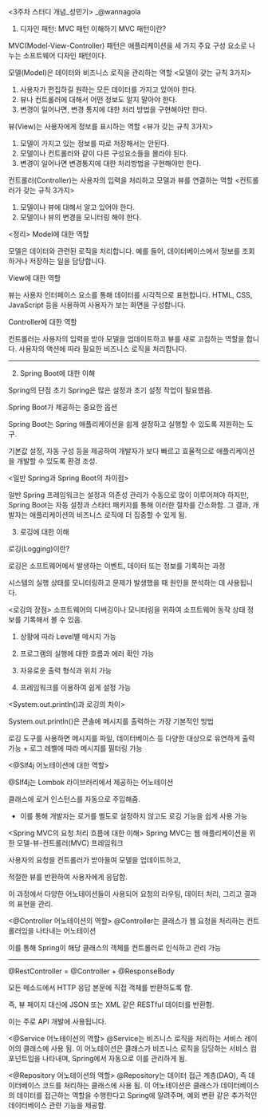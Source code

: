 <3주차 스터디 개념_성민기>
_@wannagola

1. 디자인 패턴: MVC 패턴 이해하기
   MVC 패턴이란?

MVC(Model-View-Controller) 패턴은 애플리케이션을 세 가지 주요 구성 요소로 나누는 소프트웨어 디자인 패턴이다.

모델(Model)은 데이터와 비즈니스 로직을 관리하는 역할
<모델이 갖는 규칙 3가지>
1. 사용자가 편집하길 원하는 모든 데이터를 가지고 있어야 한다.
2. 뷰나 컨트롤러에 대해서 어떤 정보도 알지 말아야 한다.
3. 변경이 일어나면, 변경 통지에 대한 처리 방법을 구현해야만 한다.

뷰(View)는 사용자에게 정보를 표시하는 역할
<뷰가 갖는 규칙 3가지>
1. 모델이 가지고 있는 정보를 따로 저장해서는 안된다.
2. 모델이나 컨트롤러와 같이 다른 구성요소들을 몰라야 된다.
3. 변경이 일어나면 변경통지에 대한 처리방법을 구현해야만 한다.

컨트롤러(Controller)는 사용자의 입력을 처리하고 모델과 뷰를 연결하는 역할
<컨트롤러가 갖는 규칙 3가지>
1. 모델이나 뷰에 대해서 알고 있어야 한다.
2. 모델이나 뷰의 변경을 모니터링 해야 한다.







<정리>
Model에 대한 역할

모델은 데이터와 관련된 로직을 처리합니다. 예를 들어, 데이터베이스에서 정보를 조회하거나 저장하는 일을 담당합니다.

View에 대한 역할

뷰는 사용자 인터페이스 요소를 통해 데이터를 시각적으로 표현합니다. HTML, CSS, JavaScript 등을 사용하여 사용자가 보는 화면을 구성합니다.

Controller에 대한 역할

컨트롤러는 사용자의 입력을 받아 모델을 업데이트하고 뷰를 새로 고침하는 역할을 합니다. 사용자의 액션에 따라 필요한 비즈니스 로직을 처리합니다.

-----------------------------------------------------------------------------
2. Spring Boot에 대한 이해

Spring의 단점
초기 Spring은 많은 설정과 초기 설정 작업이 필요했음.

Spring Boot가 제공하는 중요한 옵션

Spring Boot는 Spring 애플리케이션을 쉽게 설정하고 실행할 수 있도록 지원하는 도구.

기본값 설정, 자동 구성 등을 제공하여 개발자가 보다 빠르고 효율적으로 애플리케이션을 개발할 수 있도록 환경 조성.

<일반 Spring과 Spring Boot의 차이점>

일반 Spring 프레임워크는 설정과 의존성 관리가 수동으로 많이 이루어져야 하지만, Spring Boot는 자동 설정과 스타터 패키지를 통해 이러한 절차를 간소화함.
그 결과, 개발자는 애플리케이션의 비즈니스 로직에 더 집중할 수 있게 됨.







3. 로깅에 대한 이해

로깅(Logging)이란?

로깅은 소프트웨어에서 발생하는 이벤트, 데이터 또는 정보를 기록하는 과정

시스템의 실행 상태를 모니터링하고 문제가 발생했을 때 원인을 분석하는 데 사용됩니다.

<로깅의 장점>
소프트웨어의 디버깅이나 모니터링을 위하여 소프트웨어 동작 상태 정보를 기록해서 볼 수 있음.

1. 상황에 따라 Level별 메시지 가능

2. 프로그램의 실행에 대한 흐름과 에러 확인 가능

3. 자유로운 출력 형식과 위치 가능

3. 프레임워크를 이용하여 쉽게 설정 가능


<System.out.println()과 로깅의 차이>

System.out.println()은 콘솔에 메시지를 출력하는 가장 기본적인 방법

로깅 도구를 사용하면 메시지를 파일, 데이터베이스 등 다양한 대상으로 유연하게 출력 가능 + 로그 레벨에 따라 메시지를 필터링 가능

<@Slf4j 어노테이션에 대한 역할>

@Slf4j는 Lombok 라이브러리에서 제공하는 어노테이션

클래스에 로거 인스턴스를 자동으로 주입해줌.
- 이를 통해 개발자는 로거를 별도로 설정하지 않고도 로깅 기능을 쉽게 사용 가능







<Spring MVC의 요청 처리 흐름에 대한 이해>
Spring MVC는 웹 애플리케이션을 위한 모델-뷰-컨트롤러(MVC) 프레임워크

사용자의 요청을 컨트롤러가 받아들여 모델을 업데이트하고,

적절한 뷰를 반환하여 사용자에게 응답함.

이 과정에서 다양한 어노테이션들이 사용되어 요청의 라우팅, 데이터 처리, 그리고 결과의 표현을 관리.

<@Controller 어노테이션의 역할>
@Controller는 클래스가 웹 요청을 처리하는 컨트롤러임을 나타내는 어노테이션

이를 통해 Spring이 해당 클래스의 객체를 컨트롤러로 인식하고 관리 가능

-----------------------------------------------------------------------------
@RestController = @Controller + @ResponseBody

모든 메소드에서 HTTP 응답 본문에 직접 객체를 반환하도록 함.

즉, 뷰 페이지 대신에 JSON 또는 XML 같은 RESTful 데이터를 반환함.

이는 주로 API 개발에 사용됩니다.

<@Service 어노테이션의 역할>
@Service는 비즈니스 로직을 처리하는 서비스 레이어의 클래스에 사용 됨.
이 어노테이션은 클래스가 비즈니스 로직을 담당하는 서비스 컴포넌트임을 나타내며, Spring에서 자동으로 이를 관리하게 됨.

<@Repository 어노테이션의 역할>
@Repository는 데이터 접근 계층(DAO), 즉 데이터베이스 코드를 처리하는 클래스에 사용 됨. 이 어노테이션은 클래스가 데이터베이스의 데이터를 접근하는 역할을 수행한다고 Spring에 알려주며, 예외 변환 같은 추가적인 데이터베이스 관련 기능을 제공함.